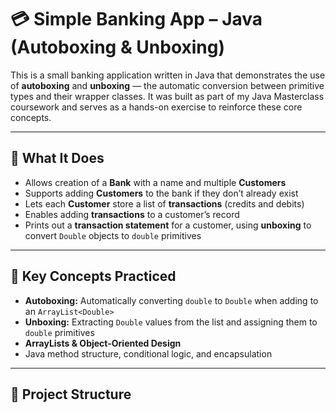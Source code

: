 # 💳 Simple Banking App – Java (Autoboxing & Unboxing)

This is a small banking application written in Java that demonstrates the use of **autoboxing** and **unboxing** — the automatic conversion between primitive types and their wrapper classes. It was built as part of my Java Masterclass coursework and serves as a hands-on exercise to reinforce these core concepts.

---

## 📘 What It Does

- Allows creation of a **Bank** with a name and multiple **Customers**
- Supports adding **Customers** to the bank if they don’t already exist
- Lets each **Customer** store a list of **transactions** (credits and debits)
- Enables adding **transactions** to a customer’s record
- Prints out a **transaction statement** for a customer, using **unboxing** to convert `Double` objects to `double` primitives

---

## 🧠 Key Concepts Practiced

- **Autoboxing:** Automatically converting `double` to `Double` when adding to an `ArrayList<Double>`
- **Unboxing:** Extracting `Double` values from the list and assigning them to `double` primitives
- **ArrayLists & Object-Oriented Design**
- Java method structure, conditional logic, and encapsulation

---

## 📂 Project Structure

